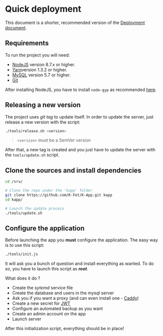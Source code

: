# Quick deployment

This document is a shorter, recommended version of the [Deployment document](./Deployment.md).

## Requirements

To run the project you will need:
- [NodeJS](https://nodejs.org/en/) version 8.7.x or higher.
- [Yarn](https://yarnpkg.com)version 1.3.2 or higher.
- [MySQL](https://dev.mysql.com/downloads/mysql) version 5.7 or higher.
- [Git](https://git-scm.com)

After installing NodeJS,
you have to install `node-gyp` as recommended [here](https://www.npmjs.com/package/node-gyp#installation).

## Releasing a new version

The project uses _git tag_ to update itself.
In order to update the server, just release a new version with 
the script:

```bash
./tools/release.sh <version>
```

> `<version>` must be a SemVer version


After that, a new tag is created and you just have to update the server with the `tools/update.sh` script.


## Clone the sources and install dependencies

```bash
cd /srv/

# Clone the repo under the 'kapp' folder
git clone https://github.com/K-Fet/K-App.git kapp
cd kapp/

# Launch the update process
./tools/update.sh
```

## Configure the application

Before launching the app you **must** configure the application.
The easy way is to use this script:
```bash
./tools/init.js
```

It will ask you a bunch of question and install everything as wanted.
To do so, you have to launch this script as ***root***.

What does it do ? 
* Create the _sytemd_ service file 
* Create the database and users in the _mysql_ server
* Ask you if you want a proxy (and can even install one - [Caddy](https://caddyserver.com))
* Create a new secret for [JWT](https://jwt.io)
* Configure an automated backup as you want
* Create an admin account on the app
* Launch server

After this initialization script, everything should be in place!
